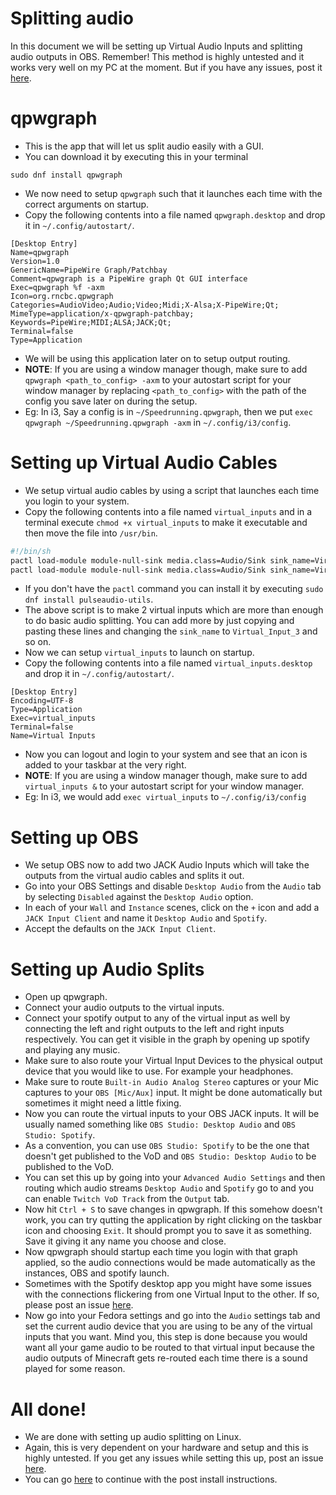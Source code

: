 # Splitting audio

In this document we will be setting up Virtual Audio Inputs and splitting audio outputs in OBS. Remember! This method is highly untested and it works very well on my PC at the moment. But if you have any issues, post it [here](https://github.com/sathya-pramodh/linux-mcsr/issues).

# qpwgraph

- This is the app that will let us split audio easily with a GUI.
- You can download it by executing this in your terminal

```
sudo dnf install qpwgraph
```

- We now need to setup `qpwgraph` such that it launches each time with the correct arguments on startup.
- Copy the following contents into a file named `qpwgraph.desktop` and drop it in `~/.config/autostart/`.

```
[Desktop Entry]
Name=qpwgraph
Version=1.0
GenericName=PipeWire Graph/Patchbay
Comment=qpwgraph is a PipeWire graph Qt GUI interface
Exec=qpwgraph %f -axm
Icon=org.rncbc.qpwgraph
Categories=AudioVideo;Audio;Video;Midi;X-Alsa;X-PipeWire;Qt;
MimeType=application/x-qpwgraph-patchbay;
Keywords=PipeWire;MIDI;ALSA;JACK;Qt;
Terminal=false
Type=Application
```

- We will be using this application later on to setup output routing.
- **NOTE**: If you are using a window manager though, make sure to add `qpwgraph <path_to_config> -axm` to your autostart script for your window manager by replacing `<path_to_config>` with the path of the config you save later on during the setup.
- Eg: In i3, Say a config is in `~/Speedrunning.qpwgraph`, then we put `exec qpwgraph ~/Speedrunning.qpwgraph -axm` in `~/.config/i3/config`.

# Setting up Virtual Audio Cables

- We setup virtual audio cables by using a script that launches each time you login to your system.
- Copy the following contents into a file named `virtual_inputs` and in a terminal execute `chmod +x virtual_inputs` to make it executable and then move the file into `/usr/bin`.

```bash
#!/bin/sh
pactl load-module module-null-sink media.class=Audio/Sink sink_name=Virtual_Input_1
pactl load-module module-null-sink media.class=Audio/Sink sink_name=Virtual_Input_2
```

- If you don't have the `pactl` command you can install it by executing `sudo dnf install pulseaudio-utils`.
- The above script is to make 2 virtual inputs which are more than enough to do basic audio splitting. You can add more by just copying and pasting these lines and changing the `sink_name` to `Virtual_Input_3` and so on.
- Now we can setup `virtual_inputs` to launch on startup.
- Copy the following contents into a file named `virtual_inputs.desktop` and drop it in `~/.config/autostart/`.

```
[Desktop Entry]
Encoding=UTF-8
Type=Application
Exec=virtual_inputs
Terminal=false
Name=Virtual Inputs
```

- Now you can logout and login to your system and see that an icon is added to your taskbar at the very right.
- **NOTE**: If you are using a window manager though, make sure to add `virtual_inputs &` to your autostart script for your window manager.
- Eg: In i3, we would add `exec virtual_inputs` to `~/.config/i3/config`

# Setting up OBS

- We setup OBS now to add two JACK Audio Inputs which will take the outputs from the virtual audio cables and splits it out.
- Go into your OBS Settings and disable `Desktop Audio` from the `Audio` tab by selecting `Disabled` against the `Desktop Audio` option.
- In each of your `Wall` and `Instance` scenes, click on the `+` icon and add a `JACK Input Client` and name it `Desktop Audio` and `Spotify`.
- Accept the defaults on the `JACK Input Client`.

# Setting up Audio Splits

- Open up qpwgraph.
- Connect your audio outputs to the virtual inputs.
- Connect your spotify output to any of the virtual input as well by connecting the left and right outputs to the left and right inputs respectively. You can get it visible in the graph by opening up spotify and playing any music.
- Make sure to also route your Virtual Input Devices to the physical output device that you would like to use. For example your headphones.
- Make sure to route `Built-in Audio Analog Stereo` captures or your Mic captures to your `OBS [Mic/Aux]` input. It might be done automatically but sometimes it might need a little fixing.
- Now you can route the virtual inputs to your OBS JACK inputs. It will be usually named something like `OBS Studio: Desktop Audio` and `OBS Studio: Spotify`.
- As a convention, you can use `OBS Studio: Spotify` to be the one that doesn't get published to the VoD and `OBS Studio: Desktop Audio` to be published to the VoD.
- You can set this up by going into your `Advanced Audio Settings` and then routing which audio streams `Desktop Audio` and `Spotify` go to and you can enable `Twitch VoD Track` from the `Output` tab.
- Now hit `Ctrl + S` to save changes in qpwgraph. If this somehow doesn't work, you can try qutting the application by right clicking on the taskbar icon and choosing `Exit`. It should prompt you to save it as something. Save it giving it any name you choose and close.
- Now qpwgraph should startup each time you login with that graph applied, so the audio connections would be made automatically as the instances, OBS and spotify launch.
- Sometimes with the Spotify desktop app you might have some issues with the connections flickering from one Virtual Input to the other. If so, please post an issue [here](https://github.com/sathya-pramodh/linux-mcsr/issues).
- Now go into your Fedora settings and go into the `Audio` settings tab and set the current audio device that you are using to be any of the virtual inputs that you want. Mind you, this step is done because you would want all your game audio to be routed to that virtual input because the audio outputs of Minecraft gets re-routed each time there is a sound played for some reason.

# All done!

- We are done with setting up audio splitting on Linux.
- Again, this is very dependent on your hardware and setup and this is highly untested. If you get any issues while setting this up, post an issue [here](https://github.com/sathya-pramodh/linux-mcsr/issues).
- You can go [here](https://github.com/sathya-pramodh/linux-mcsr/blob/main/doc/post-install.md#update-cycle) to continue with the post install instructions.
